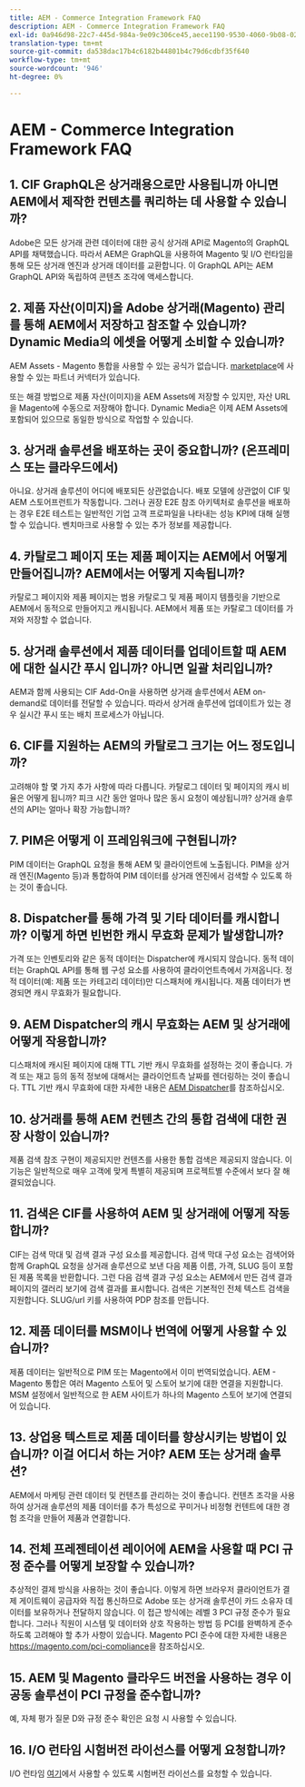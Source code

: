 ```yaml
---
title: AEM - Commerce Integration Framework FAQ
description: AEM - Commerce Integration Framework FAQ
exl-id: 0a946d98-22c7-445d-984a-9e09c306ce45,aece1190-9530-4060-9b08-022da7068987
translation-type: tm+mt
source-git-commit: da538dac17b4c6182b44801b4c79d6cdbf35f640
workflow-type: tm+mt
source-wordcount: '946'
ht-degree: 0%

---
```


# AEM - Commerce Integration Framework FAQ

## 1. CIF GraphQL은 상거래용으로만 사용됩니까 아니면 AEM에서 제작한 컨텐츠를 쿼리하는 데 사용할 수 있습니까?

Adobe은 모든 상거래 관련 데이터에 대한 공식 상거래 API로 Magento의 GraphQL API를 채택했습니다. 따라서 AEM은 GraphQL을 사용하여 Magento 및 I/O 런타임을 통해 모든 상거래 엔진과 상거래 데이터를 교환합니다. 이 GraphQL API는 AEM GraphQL API와 독립하여 콘텐츠 조각에 액세스합니다.

## 2. 제품 자산(이미지)을 Adobe 상거래(Magento) 관리를 통해 AEM에서 저장하고 참조할 수 있습니까? Dynamic Media의 에셋을 어떻게 소비할 수 있습니까?

AEM Assets - Magento 통합을 사용할 수 있는 공식가 없습니다. [marketplace](https://marketplace.magento.com/bounteous-dam.html)에 사용할 수 있는 파트너 커넥터가 있습니다.

또는 해결 방법으로 제품 자산(이미지)을 AEM Assets에 저장할 수 있지만, 자산 URL을 Magento에 수동으로 저장해야 합니다. Dynamic Media은 이제 AEM Assets에 포함되어 있으므로 동일한 방식으로 작업할 수 있습니다.

## 3. 상거래 솔루션을 배포하는 곳이 중요합니까? (온프레미스 또는 클라우드에서)

아니요. 상거래 솔루션이 어디에 배포되든 상관없습니다. 배포 모델에 상관없이 CIF 및 AEM 스토어프런트가 작동합니다. 그러나 권장 E2E 참조 아키텍처로 솔루션을 배포하는 경우 E2E 테스트는 일반적인 기업 고객 프로파일을 나타내는 성능 KPI에 대해 실행할 수 있습니다. 벤치마크로 사용할 수 있는 추가 정보를 제공합니다.

## 4. 카탈로그 페이지 또는 제품 페이지는 AEM에서 어떻게 만들어집니까? AEM에서는 어떻게 지속됩니까?

카탈로그 페이지와 제품 페이지는 범용 카탈로그 및 제품 페이지 템플릿을 기반으로 AEM에서 동적으로 만들어지고 캐시됩니다. AEM에서 제품 또는 카탈로그 데이터를 가져와 저장할 수 없습니다.

## 5. 상거래 솔루션에서 제품 데이터를 업데이트할 때 AEM에 대한 실시간 푸시 입니까? 아니면 일괄 처리입니까?

AEM과 함께 사용되는 CIF Add-On을 사용하면 상거래 솔루션에서 AEM on-demand로 데이터를 전달할 수 있습니다. 따라서 상거래 솔루션에 업데이트가 있는 경우 실시간 푸시 또는 배치 프로세스가 아닙니다.

## 6. CIF를 지원하는 AEM의 카탈로그 크기는 어느 정도입니까?

고려해야 할 몇 가지 추가 사항에 따라 다릅니다. 카탈로그 데이터 및 페이지의 캐시 비율은 어떻게 됩니까? 피크 시간 동안 얼마나 많은 동시 요청이 예상됩니까? 상거래 솔루션의 API는 얼마나 확장 가능합니까?

## 7. PIM은 어떻게 이 프레임워크에 구현됩니까?

PIM 데이터는 GraphQL 요청을 통해 AEM 및 클라이언트에 노출됩니다. PIM을 상거래 엔진(Magento 등)과 통합하여 PIM 데이터를 상거래 엔진에서 검색할 수 있도록 하는 것이 좋습니다.

## 8. Dispatcher를 통해 가격 및 기타 데이터를 캐시합니까? 이렇게 하면 빈번한 캐시 무효화 문제가 발생합니까?

가격 또는 인벤토리와 같은 동적 데이터는 Dispatcher에 캐시되지 않습니다. 동적 데이터는 GraphQL API를 통해 웹 구성 요소를 사용하여 클라이언트측에서 가져옵니다. 정적 데이터(예: 제품 또는 카테고리 데이터)만 디스패처에 캐시됩니다. 제품 데이터가 변경되면 캐시 무효화가 필요합니다.

## 9. AEM Dispatcher의 캐시 무효화는 AEM 및 상거래에 어떻게 작용합니까?

디스패처에 캐시된 페이지에 대해 TTL 기반 캐시 무효화를 설정하는 것이 좋습니다. 가격 또는 재고 등의 동적 정보에 대해서는 클라이언트측 날짜를 렌더링하는 것이 좋습니다. TTL 기반 캐시 무효화에 대한 자세한 내용은 [AEM Dispatcher](https://helpx.adobe.com/experience-manager/kb/optimizing-the-dispatcher-cache.html)를 참조하십시오.

## 10. 상거래를 통해 AEM 컨텐츠 간의 통합 검색에 대한 권장 사항이 있습니까?

제품 검색 참조 구현이 제공되지만 컨텐츠를 사용한 통합 검색은 제공되지 않습니다. 이 기능은 일반적으로 매우 고객에 맞게 특별히 제공되며 프로젝트별 수준에서 보다 잘 해결되었습니다.

## 11. 검색은 CIF를 사용하여 AEM 및 상거래에 어떻게 작동합니까?

CIF는 검색 막대 및 검색 결과 구성 요소를 제공합니다. 검색 막대 구성 요소는 검색어와 함께 GraphQL 요청을 상거래 솔루션으로 보낸 다음 제품 이름, 가격, SLUG 등이 포함된 제품 목록을 반환합니다. 그런 다음 검색 결과 구성 요소는 AEM에서 만든 검색 결과 페이지의 갤러리 보기에 검색 결과를 표시합니다. 검색은 기본적인 전체 텍스트 검색을 지원합니다. SLUG/url 키를 사용하여 PDP 참조를 만듭니다.

## 12. 제품 데이터를 MSM이나 번역에 어떻게 사용할 수 있습니까?

제품 데이터는 일반적으로 PIM 또는 Magento에서 이미 번역되었습니다. AEM - Magento 통합은 여러 Magento 스토어 및 스토어 보기에 대한 연결을 지원합니다. MSM 설정에서 일반적으로 한 AEM 사이트가 하나의 Magento 스토어 보기에 연결되어 있습니다.

## 13. 상업용 텍스트로 제품 데이터를 향상시키는 방법이 있습니까? 이걸 어디서 하는 거야? AEM 또는 상거래 솔루션?

AEM에서 마케팅 관련 데이터 및 컨텐츠를 관리하는 것이 좋습니다. 컨텐츠 조각을 사용하여 상거래 솔루션의 제품 데이터를 추가 특성으로 꾸미거나 비정형 컨텐트에 대한 경험 조각을 만들어 제품과 연결합니다.

## 14. 전체 프레젠테이션 레이어에 AEM을 사용할 때 PCI 규정 준수를 어떻게 보장할 수 있습니까?

추상적인 결제 방식을 사용하는 것이 좋습니다. 이렇게 하면 브라우저 클라이언트가 결제 게이트웨이 공급자와 직접 통신하므로 Adobe 또는 상거래 솔루션이 카드 소유자 데이터를 보유하거나 전달하지 않습니다. 이 접근 방식에는 레벨 3 PCI 규정 준수가 필요합니다. 그러나 직원이 시스템 및 데이터와 상호 작용하는 방법 등 PCI를 완벽하게 준수하도록 고려해야 할 추가 사항이 있습니다. Magento PCI 준수에 대한 자세한 내용은 <https://magento.com/pci-compliance>을 참조하십시오.

## 15. AEM 및 Magento 클라우드 버전을 사용하는 경우 이 공동 솔루션이 PCI 규정을 준수합니까?

예, 자체 평가 질문 D와 규정 준수 확인은 요청 시 사용할 수 있습니다.

## 16. I/O 런타임 시험버전 라이선스를 어떻게 요청합니까?

I/O 런타임 [여기](https://adobeio.typeform.com/to/obqgRm)에서 사용할 수 있도록 시험버전 라이선스를 요청할 수 있습니다.

